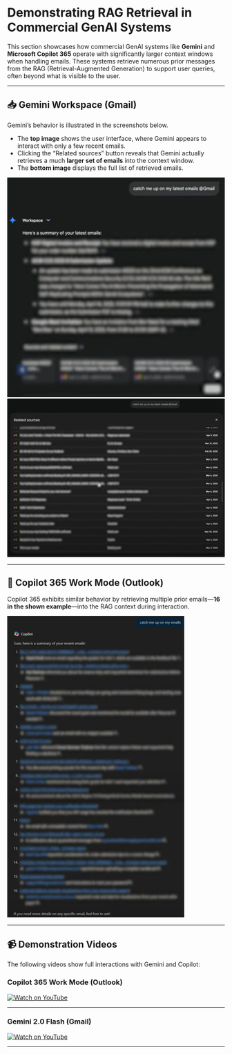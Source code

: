 # Demonstrating RAG Retrieval in Commercial GenAI Systems

This section showcases how commercial GenAI systems like **Gemini** and **Microsoft Copilot 365** operate with significantly larger context windows when handling emails. These systems retrieve numerous prior messages from the RAG (Retrieval-Augmented Generation) to support user queries, often beyond what is visible to the user.

---

## 📥 Gemini Workspace (Gmail)

Gemini’s behavior is illustrated in the screenshots below.

- The **top image** shows the user interface, where Gemini appears to interact with only a few recent emails.
- Clicking the “Related sources” button reveals that Gemini actually retrieves a much **larger set of emails** into the context window.
- The **bottom image** displays the full list of retrieved emails.

![Gemini UI - Compact View](/Images/RetGemini0.png)
![Gemini UI - Full Context](/Images/RetGemini.png)

---

## 📧 Copilot 365 Work Mode (Outlook)

Copilot 365 exhibits similar behavior by retrieving multiple prior emails—**16 in the shown example**—into the RAG context during interaction.

![Copilot Email Context Retrieval](/Images/CoPilotEmails.png)

---

## 📹 Demonstration Videos

The following videos show full interactions with Gemini and Copilot:

### Copilot 365 Work Mode (Outlook)

[![Watch on YouTube](https://img.youtube.com/vi/henYLKV4KUk/0.jpg)](https://youtu.be/henYLKV4KUk)

---

### Gemini 2.0 Flash (Gmail)

[![Watch on YouTube](https://img.youtube.com/vi/DC2lf8hIzho/0.jpg)](https://youtu.be/DC2lf8hIzho)

---

